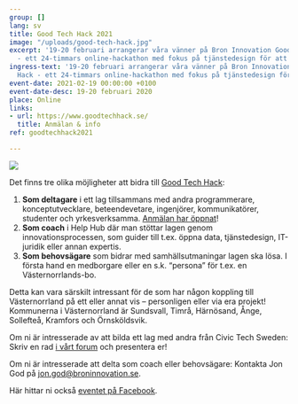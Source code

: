 ```yaml
---
group: []
lang: sv
title: Good Tech Hack 2021
image: "/uploads/good-tech-hack.jpg"
excerpt: '19-20 februari arrangerar våra vänner på Bron Innovation Good Tech Hack
  - ett 24-timmars online-hackathon med fokus på tjänstedesign för att lösa samhällsutmaningar. '
ingress-text: '19-20 februari arrangerar våra vänner på Bron Innovation Good Tech
  Hack - ett 24-timmars online-hackathon med fokus på tjänstedesign för att lösa samhällsutmaningar. '
event-date: 2021-02-19 00:00:00 +0100
event-date-desc: 19-20 februari 2020
place: Online
links:
- url: https://www.goodtechhack.se/
  title: Anmälan & info
ref: goodtechhack2021

---
```

![](/uploads/good-tech-hack.jpg)

Det finns tre olika möjligheter att bidra till [Good Tech Hack](https://www.goodtechhack.se/):

1. **Som deltagare** i ett lag tillsammans med andra programmerare, konceptutvecklare, beteendevetare, ingenjörer, kommunikatörer, studenter och yrkesverksamma. [Anmälan har öppnat](https://www.goodtechhack.se/anmalan)!
2. **Som coach** i Help Hub där man stöttar lagen genom innovationsprocessen, som guider till t.ex. öppna data, tjänstedesign, IT-juridik eller annan expertis.
3. **Som behovsägare** som bidrar med samhällsutmaningar lagen ska lösa. I första hand en medborgare eller en s.k. “persona” för t.ex. en Västernorrlands-bo.

Detta kan vara särskilt intressant för de som har någon koppling till Västernorrland på ett eller annat vis – personligen eller via era projekt! Kommunerna i Västernorrland är Sundsvall, Timrå, Härnösand, Ånge, Sollefteå, Kramfors och Örnsköldsvik.

Om ni är intresserade av att bilda ett lag med andra från Civic Tech Sweden: Skriv en rad [i vårt forum](https://forum.civictech.se/t/good-tech-hack-19-20-februari-2021/44) och presentera er!

Om ni är intresserade att delta som coach eller behovsägare: Kontakta Jon God på [jon.god@broninnovation.se](mailto:jon.god@broninnovation.se).

Här hittar ni också [eventet på Facebook](https://www.facebook.com/events/657332395152269/).